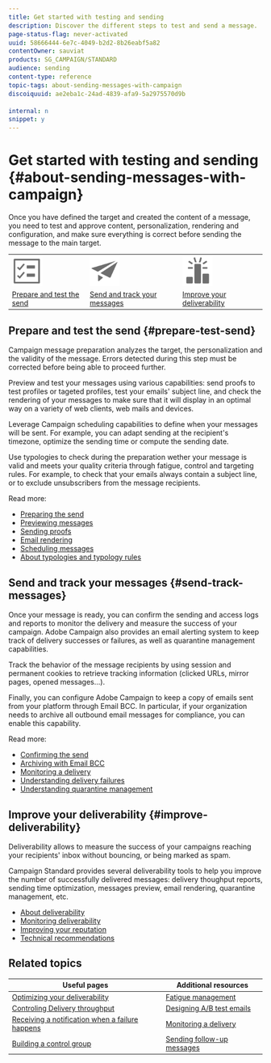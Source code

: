 ```yaml
---
title: Get started with testing and sending
description: Discover the different steps to test and send a message.
page-status-flag: never-activated
uuid: 58666444-6e7c-4049-b2d2-8b26eabf5a82
contentOwner: sauviat
products: SG_CAMPAIGN/STANDARD
audience: sending
content-type: reference
topic-tags: about-sending-messages-with-campaign
discoiquuid: ae2eba1c-24ad-4839-afa9-5a2975570d9b

internal: n
snippet: y
---
```


# Get started with testing and sending {#about-sending-messages-with-campaign}

Once you have defined the target and created the content of a message, you need to test and approve content, personalization, rendering and configuration, and make sure everything is correct before sending the message to the main target.

<table>
<tr><td><img src="assets/do-not-localize/icon_prepare.svg" width="60px"></td><td><img src="assets/do-not-localize/icon_send.svg"  width="60px"></td><td><img src="assets/do-not-localize/icon_deliverability.svg"  width="60px"></td></tr>
<tr><td><a href="#prepare-test-send">Prepare and test the send</a></td><td><a href="#send-track-messages">Send and track your messages</a></td><td><a href="#improve-deliverability">Improve your deliverability</a></td></tr>
</table>

## Prepare and test the send {#prepare-test-send}

Campaign message preparation analyzes the target, the personalization and the validity of the message. Errors detected during this step must be corrected before being able to proceed further.

Preview and test your messages using various capabilities: send proofs to test profiles or tageted profiles, test your emails' subject line, and check the rendering of your messages to make sure that it will display in an optimal way on a variety of web clients, web mails and devices.

Leverage Campaign scheduling capabilities to define when your messages will be sent. For example, you can adapt sending at the recipient's timezone, optimize the sending time or compute the sending date.

Use typologies to check during the preparation wether your message is valid and meets your quality criteria through fatigue, control and targeting rules. For example, to check that your emails always contain a subject line, or to exclude unsubscribers from the message recipients.

Read more:

* [Preparing the send](../../sending/using/preparing-the-send.md)
* [Previewing messages](../../sending/using/previewing-messages.md)
* [Sending proofs](../../sending/using/sending-proofs.md)
* [Email rendering](../../sending/using/email-rendering.md)
* [Scheduling messages](../../sending/using/about-scheduling-messages.md)
* [About typologies and typology rules](../../sending/using/about-typology-rules.md)

## Send and track your messages {#send-track-messages}

Once your message is ready, you can confirm the sending and access logs and reports to monitor the delivery and measure the success of your campaign. Adobe Campaign also provides an email alerting system to keep track of delivery successes or failures, as well as quarantine management capabilities.

Track the behavior of the message recipients by using session and permanent cookies to retrieve tracking information (clicked URLs, mirror pages, opened messages...).

Finally, you can configure Adobe Campaign to keep a copy of emails sent from your platform through Email BCC. In particular, if your organization needs to archive all outbound email messages for compliance, you can enable this capability.

Read more:

* [Confirming the send](../../sending/using/confirming-the-send.md)
* [Archiving with Email BCC](../../sending/using/archiving.md)
* [Monitoring a delivery](../../sending/using/monitoring-a-delivery.md)
* [Understanding delivery failures](../../sending/using/understanding-delivery-failures.md)
* [Understanding quarantine management](../../sending/using/understanding-quarantine-management.md)

## Improve your deliverability {#improve-deliverability}

Deliverability allows to measure the success of your campaigns reaching your recipients' inbox without bouncing, or being marked as spam.

Campaign Standard provides several deliverability tools to help you improve the number of successfully delivered messages: delivery thoughput reports, sending time optimization, messages preview, email rendering, quarantine management, etc.

* [About deliverability](../../sending/using/about-deliverability.md)
* [Monitoring deliverability](../../sending/using/monitor-deliverability.md)
* [Improving your reputation](../../sending/using/improving-reputation.md)
* [Technical recommendations](../../sending/using/technical-recommendations.md)

## Related topics

| Useful pages | Additional resources |
|---|---|
| [Optimizing your deliverability](../../sending/using/about-deliverability.md) | [Fatigue management](../../sending/using/fatigue-rules.md) |
| [Controling Delivery throughput](../../reporting/using/delivery-throughput.md) | [Designing A/B test emails](../../channels/using/designing-an-a-b-test-email.md) |
| [Receiving a notification when a failure happens](../../sending/using/receiving-alerts-when-failures-happen.md) |  [Monitoring a delivery](../../sending/using/monitoring-a-delivery.md) |
| [Building a control group](../../automating/using/workflow-control-group.md) | [Sending follow-up messages](../../channels/using/follow-up-messages.md) |
